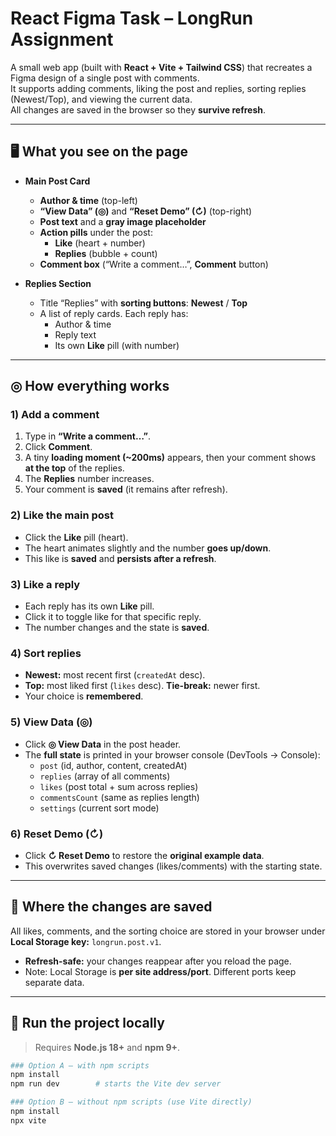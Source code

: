 # React Figma Task – LongRun Assignment

A small web app (built with **React + Vite + Tailwind CSS**) that recreates a Figma design of a single post with comments.  
It supports adding comments, liking the post and replies, sorting replies (Newest/Top), and viewing the current data.  
All changes are saved in the browser so they **survive refresh**.

---

## 🖥️ What you see on the page

- **Main Post Card**
  - **Author & time** (top-left)
  - **“View Data” (◎)** and **“Reset Demo” (↻)** (top-right)
  - **Post text** and a **gray image placeholder**
  - **Action pills** under the post:
    - **Like** (heart + number)
    - **Replies** (bubble + count)
  - **Comment box** (“Write a comment…”, **Comment** button)

- **Replies Section**
  - Title “Replies” with **sorting buttons**: **Newest** / **Top**
  - A list of reply cards. Each reply has:
    - Author & time
    - Reply text
    - Its own **Like** pill (with number)

---

## ◎ How everything works

### 1) Add a comment
1. Type in **“Write a comment…”**.
2. Click **Comment**.
3. A tiny **loading moment (~200ms)** appears, then your comment shows **at the top** of the replies.
4. The **Replies** number increases.
5. Your comment is **saved** (it remains after refresh).

### 2) Like the main post
- Click the **Like** pill (heart).  
- The heart animates slightly and the number **goes up/down**.  
- This like is **saved** and **persists after a refresh**.

### 3) Like a reply
- Each reply has its own **Like** pill.  
- Click it to toggle like for that specific reply.  
- The number changes and the state is **saved**.

### 4) Sort replies
- **Newest:** most recent first (`createdAt` desc).  
- **Top:** most liked first (`likes` desc). **Tie-break:** newer first.  
- Your choice is **remembered**.

### 5) View Data (◎)
- Click **◎ View Data** in the post header.  
- The **full state** is printed in your browser console (DevTools → Console):
  - `post` (id, author, content, createdAt)
  - `replies` (array of all comments)
  - `likes` (post total + sum across replies)
  - `commentsCount` (same as replies length)
  - `settings` (current sort mode)

### 6) Reset Demo (↻)
- Click **↻ Reset Demo** to restore the **original example data**.  
- This overwrites saved changes (likes/comments) with the starting state.

---

## 💾 Where the changes are saved

All likes, comments, and the sorting choice are stored in your browser under  
**Local Storage key:** `longrun.post.v1`.

- **Refresh-safe:** your changes reappear after you reload the page.
- Note: Local Storage is **per site address/port**. Different ports keep separate data.

---

## 🚀 Run the project locally

> Requires **Node.js 18+** and **npm 9+**.

```bash
### Option A — with npm scripts
npm install
npm run dev        # starts the Vite dev server

### Option B — without npm scripts (use Vite directly)
npm install
npx vite
